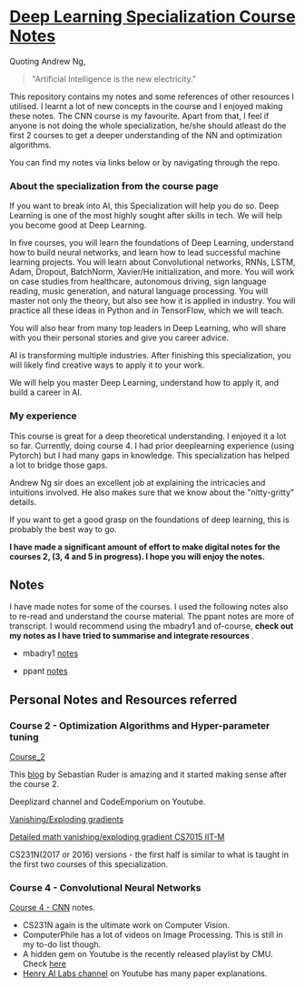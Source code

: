 # [Deep Learning Specialization Course Notes](https://www.coursera.org/specializations/deep-learning)

Quoting Andrew Ng,
> "Artificial Intelligence is the new electricity."

This repository contains my notes and some references of other resources I utilised. I learnt a lot of new concepts in the course and I enjoyed making these notes. The CNN course is my favourite. Apart from that, I feel if anyone is not doing the whole specialization, he/she should atleast do the 
first 2 courses to get a deeper understanding of the NN and optimization algorithms. 

You can find my notes via links below or by navigating through the repo.

### About the specialization from the course page

If you want to break into AI, this Specialization will help you do so. Deep Learning is one of the most highly sought after skills in tech. We will help you become good at Deep Learning.

In five courses, you will learn the foundations of Deep Learning, understand how to build neural networks, and learn how to lead successful machine learning projects. You will learn about Convolutional networks, RNNs, LSTM, Adam, Dropout, BatchNorm, Xavier/He initialization, and more. You will work on case studies from healthcare, autonomous driving, sign language reading, music generation, and natural language processing. You will master not only the theory, but also see how it is applied in industry. You will practice all these ideas in Python and in TensorFlow, which we will teach.

You will also hear from many top leaders in Deep Learning, who will share with you their personal stories and give you career advice.

AI is transforming multiple industries. After finishing this specialization, you will likely find creative ways to apply it to your work.

We will help you master Deep Learning, understand how to apply it, and build a career in AI.

### My experience
This course is great for a deep theoretical understanding. I enjoyed it a lot so far. Currently, doing course 4. 
I had prior deeplearning experience (using Pytorch) but I had many gaps in knowledge. This specialization has helped a lot
to bridge those gaps.

Andrew Ng sir does an excellent job at explaining the intricacies and intuitions involved. He also makes sure that 
we know about the "nitty-gritty" details.

If you want to get a good grasp on the foundations of deep learning, this is probably the best way to go.

**I have made a significant amount of effort to make digital notes for the courses 2, (3, 4 and 5 in progress). I hope you will enjoy the notes.**

## Notes

I have made notes for some of the courses. I used the following notes also to re-read and understand 
the course material. The ppant notes are more of transcript. I would recommend using the mbadry1 and 
of-course, **check out my notes as I have tried to summarise and integrate resources** .

- mbadry1 [notes](https://github.com/mbadry1/DeepLearning.ai-Summary) 

- ppant [notes](https://github.com/ppant/deeplearning.ai-notes)

## Personal Notes and Resources referred

### Course 2 - Optimization Algorithms and Hyper-parameter tuning

[Course_2](https://github.com/sankalp1999/Deeplearning.ai-specialization/tree/master/course2_optimization_algos)

This [blog](https://ruder.io/optimizing-gradient-descent/) by Sebastian Ruder is amazing and it started making sense after the course 2.

Deeplizard channel and CodeEmporium on Youtube. 

[Vanishing/Exploding gradients](https://www.youtube.com/watch?v=qO_NLVjD6zE&t=1s)

[Detailed math vanishing/exploding gradient CS7015 IIT-M](https://www.youtube.com/watch?v=EB1SoyivHFU)

CS231N(2017 or 2016) versions - the first half is similar to what is taught in the first two courses of this specialization. 

### Course 4 - Convolutional Neural Networks

[Course 4 - CNN](https://github.com/sankalp1999/Deeplearning.ai-Specialization/tree/master/course_4_Convolutional_Neural_Networks) notes.

- CS231N again is the ultimate work on Computer Vision.
- ComputerPhile has a lot of videos on Image Processing. This is still in my to-do list though.
- A hidden gem on Youtube is the recently released playlist by CMU. Check [here](https://youtu.be/XXCfkmaglvY)
- [Henry AI Labs channel](https://www.youtube.com/channel/UCHB9VepY6kYvZjj0Bgxnpbw/playlists) on Youtube has many paper explanations.


